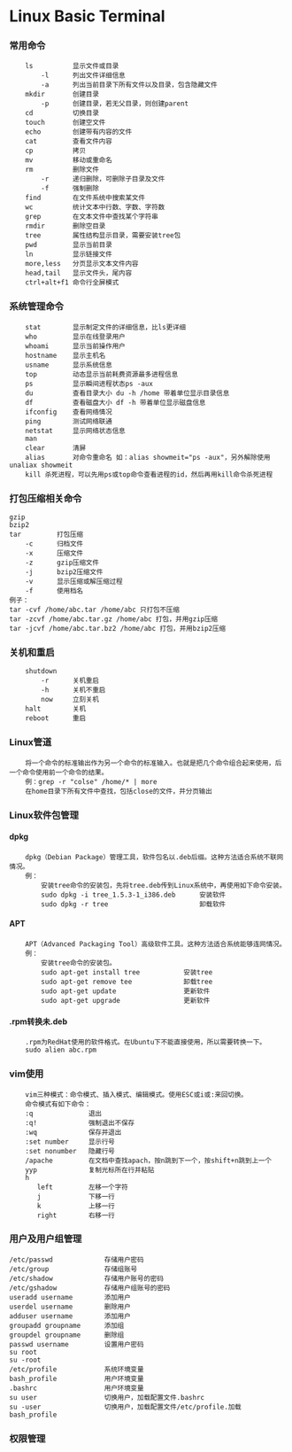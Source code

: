# Linux Basic Terminal
### 常用命令
~~~
    ls          显示文件或目录
        -l      列出文件详细信息
        -a      列出当前目录下所有文件以及目录，包含隐藏文件
    mkdir       创建目录
        -p      创建目录，若无父目录，则创建parent
    cd          切换目录
    touch       创建空文件
    echo        创建带有内容的文件
    cat         查看文件内容
    cp          拷贝
    mv          移动或重命名
    rm          删除文件
        -r      递归删除，可删除子目录及文件
        -f      强制删除
    find        在文件系统中搜索某文件
    wc          统计文本中行数、字数、字符数
    grep        在文本文件中查找某个字符串
    rmdir       删除空目录
    tree        属性结构显示目录，需要安装tree包
    pwd         显示当前目录
    ln          显示链接文件
    more,less   分页显示文本文件内容
    head,tail   显示文件头，尾内容
    ctrl+alt+f1 命令行全屏模式
~~~
### 系统管理命令
~~~
    stat        显示制定文件的详细信息，比ls更详细
    who         显示在线登录用户
    whoami      显示当前操作用户
    hostname    显示主机名
    usname      显示系统信息
    top         动态显示当前耗费资源最多进程信息
    ps          显示瞬间进程状态ps -aux
    du          查看目录大小 du -h /home 带着单位显示目录信息
    df          查看磁盘大小 df -h 带着单位显示磁盘信息
    ifconfig    查看网络情况
    ping        测试网络联通
    netstat     显示网络状态信息
    man         
    clear       清屏
    alias       对命令重命名 如：alias showmeit="ps -aux"，另外解除使用unaliax showmeit
    kill 杀死进程，可以先用ps或top命令查看进程的id，然后再用kill命令杀死进程
~~~

### 打包压缩相关命令
    gzip
    bzip2
    tar         打包压缩
        -c      归档文件
        -x      压缩文件
        -z      gzip压缩文件
        -j      bzip2压缩文件
        -v      显示压缩或解压缩过程
        -f      使用档名
    例子：
    tar -cvf /home/abc.tar /home/abc 只打包不压缩
    tar -zcvf /home/abc.tar.gz /home/abc 打包，并用gzip压缩
    tar -jcvf /home/abc.tar.bz2 /home/abc 打包，并用bzip2压缩
    
### 关机和重启
~~~
    shutdown
        -r      关机重启
        -h      关机不重启
        now     立刻关机
    halt        关机
    reboot      重启
~~~
### Linux管道
~~~
    将一个命令的标准输出作为另一个命令的标准输入。也就是把几个命令组合起来使用，后一个命令使用前一个命令的结果。
    例：grep -r "colse" /home/* | more
    在home目录下所有文件中查找，包括close的文件，并分页输出
~~~

### Linux软件包管理
#### dpkg
~~~
    dpkg（Debian Package）管理工具，软件包名以.deb后缀。这种方法适合系统不联网情况。
    例：
        安装tree命令的安装包，先将tree.deb传到Linux系统中，再使用如下命令安装。
        sudo dpkg -i tree_1.5.3-1_i386.deb      安装软件
        sudo dpkg -r tree                       卸载软件
~~~
#### APT
~~~
    APT（Advanced Packaging Tool）高级软件工具。这种方法适合系统能够连网情况。
    例：
        安装tree命令的安装包。
        sudo apt-get install tree           安装tree
        sudo apt-get remove tee             卸载tree
        sudo apt-get update                 更新软件
        sudo apt-get upgrade                更新软件
~~~
#### .rpm转换未.deb
~~~
    .rpm为RedHat使用的软件格式。在Ubuntu下不能直接使用，所以需要转换一下。
    sudo alien abc.rpm
~~~
### vim使用
~~~
    vim三种模式：命令模式、插入模式、编辑模式。使用ESC或i或:来回切换。
    命令模式有如下命令：
    :q              退出
    :q!             强制退出不保存
    :wq             保存并退出
    :set number     显示行号
    :set nonumber   隐藏行号
    /apache         在文档中查找apach，按n跳到下一个，按shift+n跳到上一个
    yyp             复制光标所在行并粘贴
    h
       left         左移一个字符
       j            下移一行
       k            上移一行
       right        右移一行 
~~~
### 用户及用户组管理
    /etc/passwd             存储用户密码
    /etc/group              存储组账号
    /etc/shadow             存储用户账号的密码
    /etc/gshadow            存储用户组账号的密码
    useradd username        添加用户
    userdel username        删除用户
    adduser username        添加用户
    groupadd groupname      添加组
    groupdel groupname      删除组
    passwd username         设置用户密码
    su root
    su -root                
    /etc/profile            系统环境变量
    bash_profile            用户环境变量
    .bashrc                 用户环境变量
    su user                 切换用户，加载配置文件.bashrc
    su -user                切换用户，加载配置文件/etc/profile.加载bash_profile
### 权限管理
~~~
~~~